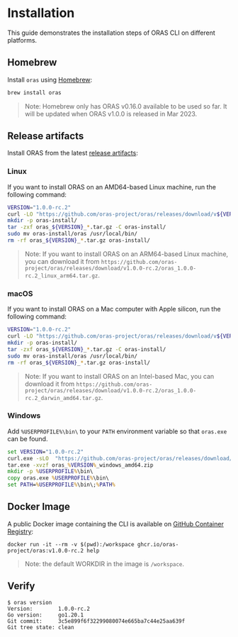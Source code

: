 # Installation

This guide demonstrates the installation steps of ORAS CLI on different platforms.

## Homebrew

Install `oras` using [Homebrew](https://brew.sh/):

```bash
brew install oras
```

> Note: Homebrew only has ORAS v0.16.0 available to be used so far. It will be updated when ORAS v1.0.0 is released in Mar 2023.

## Release artifacts

Install ORAS from the latest [release artifacts](https://github.com/oras-project/oras/releases):

### Linux

If you want to install ORAS on an AMD64-based Linux machine, run the following command:

```bash
VERSION="1.0.0-rc.2"
curl -LO "https://github.com/oras-project/oras/releases/download/v${VERSION}/oras_${VERSION}_linux_amd64.tar.gz"
mkdir -p oras-install/
tar -zxf oras_${VERSION}_*.tar.gz -C oras-install/
sudo mv oras-install/oras /usr/local/bin/
rm -rf oras_${VERSION}_*.tar.gz oras-install/
```

> Note: If you want to install ORAS on an ARM64-based Linux machine, you can download it from `https://github.com/oras-project/oras/releases/download/v1.0.0-rc.2/oras_1.0.0-rc.2_linux_arm64.tar.gz`.

### macOS

If you want to install ORAS on a Mac computer with Apple silicon, run the following command:

```bash
VERSION="1.0.0-rc.2"
curl -LO "https://github.com/oras-project/oras/releases/download/v${VERSION}/oras_${VERSION}_darwin_arm64.tar.gz"
mkdir -p oras-install/
tar -zxf oras_${VERSION}_*.tar.gz -C oras-install/
sudo mv oras-install/oras /usr/local/bin/
rm -rf oras_${VERSION}_*.tar.gz oras-install/
```

> Note: If you want to install ORAS on an Intel-based Mac, you can download it from `https://github.com/oras-project/oras/releases/download/v1.0.0-rc.2/oras_1.0.0-rc.2_darwin_amd64.tar.gz`.

### Windows

Add `%USERPROFILE%\bin\` to your `PATH` environment variable so that `oras.exe` can be found.

```cmd
set VERSION="1.0.0-rc.2"
curl.exe -sLO  "https://github.com/oras-project/oras/releases/download/v%VERSION%/oras_%VERSION%_windows_amd64.zip"
tar.exe -xvzf oras_%VERSION%_windows_amd64.zip
mkdir -p %USERPROFILE%\bin\
copy oras.exe %USERPROFILE%\bin\
set PATH=%USERPROFILE%\bin\;%PATH%
```

## Docker Image

A public Docker image containing the CLI is available on [GitHub Container Registry](https://github.com/orgs/oras-project/packages/container/package/oras):

```
docker run -it --rm -v $(pwd):/workspace ghcr.io/oras-project/oras:v1.0.0-rc.2 help
```

> Note: the default WORKDIR in the image is `/workspace`.

## Verify

```shell
$ oras version
Version:        1.0.0-rc.2
Go version:     go1.20.1
Git commit:     3c5e899f6f32299080074e665ba7c44e25aa639f
Git tree state: clean
```